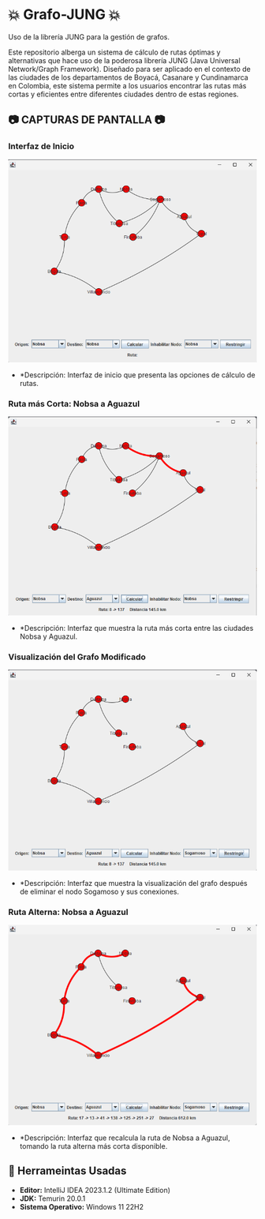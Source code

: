 # :boom: Grafo-JUNG :boom: 
Uso de la librería JUNG para la gestión de grafos.

Este repositorio alberga un sistema de cálculo de rutas óptimas y alternativas que hace uso de la poderosa librería JUNG (Java Universal Network/Graph Framework). Diseñado para ser aplicado en el contexto de las ciudades de los departamentos de Boyacá, Casanare y Cundinamarca en Colombia, este sistema permite a los usuarios encontrar las rutas más cortas y eficientes entre diferentes ciudades dentro de estas regiones.

## :camera: CAPTURAS DE PANTALLA :camera:

### Interfaz de Inicio

![Página de Inicio](https://github.com/jhonsalazar01/Grafo-JUNG/blob/main/Graf/Screen/IMG_01.png)
- *Descripción: Interfaz de inicio que presenta las opciones de cálculo de rutas.

### Ruta más Corta: Nobsa a Aguazul

![Ruta más Corta](https://github.com/jhonsalazar01/Grafo-JUNG/blob/main/Graf/Screen/IMG_02.png)
- *Descripción: Interfaz que muestra la ruta más corta entre las ciudades Nobsa y Aguazul.

### Visualización del Grafo Modificado

![Visualización del Grafo](https://github.com/jhonsalazar01/Grafo-JUNG/blob/main/Graf/Screen/IMG_03.png)
- *Descripción: Interfaz que muestra la visualización del grafo después de eliminar el nodo Sogamoso y sus conexiones.

### Ruta Alterna: Nobsa a Aguazul

![Ruta Alterna](https://github.com/jhonsalazar01/Grafo-JUNG/blob/main/Graf/Screen/IMG_04.png)
- *Descripción: Interfaz que recalcula la ruta de Nobsa a Aguazul, tomando la ruta alterna más corta disponible.

## :hammer: Herrameintas Usadas

- **Editor:** IntelliJ IDEA 2023.1.2 (Ultimate Edition)
- **JDK:** Temurin 20.0.1
- **Sistema Operativo:** Windows 11 22H2

